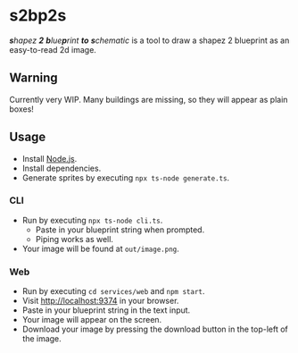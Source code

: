 # s2bp2s

_**s**hapez **2** **b**lue**p**rint **to** **s**chematic_
is a tool to draw a shapez 2 blueprint
as an easy-to-read 2d image.

## Warning

Currently very WIP.
Many buildings are missing,
so they will appear as plain boxes!

## Usage
* Install [Node.js](https://nodejs.org/).
* Install dependencies.
* Generate sprites by executing `npx ts-node generate.ts`.

### CLI
* Run by executing `npx ts-node cli.ts`.
  * Paste in your blueprint string when prompted.
  * Piping works as well.
* Your image will be found at `out/image.png`.

### Web
* Run by executing `cd services/web` and `npm start`.
* Visit [http://localhost:9374](http://localhost:9374) in your browser.
* Paste in your blueprint string in the text input.
* Your image will appear on the screen.
* Download your image by pressing the download button in the top-left of the image.